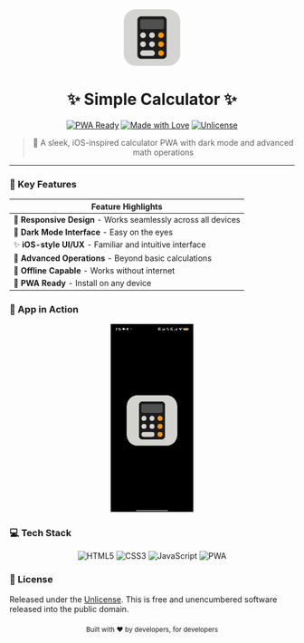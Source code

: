 <div align="center">
  <img src="static/android-chrome-192x192.png" alt="Calculator Icon" width="100">
  <h1>✨ Simple Calculator ✨</h1>

  [![PWA Ready](https://img.shields.io/badge/PWA-Ready-blue?style=for-the-badge&logo=pwa)](https://developer.mozilla.org/en-US/docs/Web/Progressive_web_apps)
  [![Made with Love](https://img.shields.io/badge/Made%20with-Love-red?style=for-the-badge&logo=heart)](/)
  [![Unlicense](https://img.shields.io/badge/License-Unlicense-lightgrey?style=for-the-badge)](LICENSE)
  
  > 🌟 A sleek, iOS-inspired calculator PWA with dark mode and advanced math operations
</div>

---

### 🚀 Key Features

<div align="center">

| Feature Highlights |
|-------------------|
| 📱 **Responsive Design** - Works seamlessly across all devices |
| 🌙 **Dark Mode Interface** - Easy on the eyes |
| ✨ **iOS-style UI/UX** - Familiar and intuitive interface |
| 🔢 **Advanced Operations** - Beyond basic calculations |
| 💾 **Offline Capable** - Works without internet |
| 📲 **PWA Ready** - Install on any device |

</div>

### 📸 App in Action

<div align="center">

![Demo GIF](static/Screenrecorder.gif)

</div>

### 💻 Tech Stack

<div align="center">

![HTML5](https://img.shields.io/badge/HTML5-E34F26?style=for-the-badge&logo=html5&logoColor=white)
![CSS3](https://img.shields.io/badge/CSS3-1572B6?style=for-the-badge&logo=css3&logoColor=white)
![JavaScript](https://img.shields.io/badge/JavaScript-F7DF1E?style=for-the-badge&logo=javascript&logoColor=black)
![PWA](https://img.shields.io/badge/PWA-5A0FC8?style=for-the-badge&logo=pwa&logoColor=white)

</div>

### 📄 License

Released under the [Unlicense](LICENSE). This is free and unencumbered software released into the public domain.

<div align="center">
  <sub>Built with ❤️ by developers, for developers</sub>
</div>

